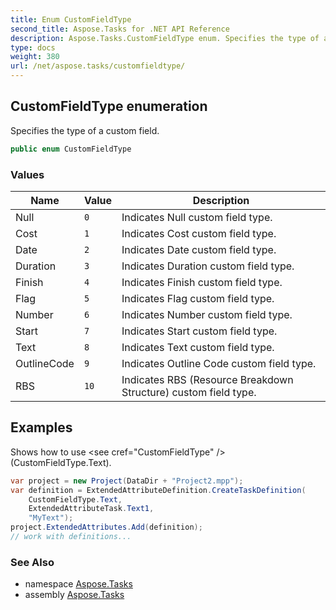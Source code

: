 ```yaml
---
title: Enum CustomFieldType
second_title: Aspose.Tasks for .NET API Reference
description: Aspose.Tasks.CustomFieldType enum. Specifies the type of a custom field
type: docs
weight: 380
url: /net/aspose.tasks/customfieldtype/
---
```

## CustomFieldType enumeration

Specifies the type of a custom field.

```csharp
public enum CustomFieldType
```

### Values

| Name | Value | Description |
| --- | --- | --- |
| Null | `0` | Indicates Null custom field type. |
| Cost | `1` | Indicates Cost custom field type. |
| Date | `2` | Indicates Date custom field type. |
| Duration | `3` | Indicates Duration custom field type. |
| Finish | `4` | Indicates Finish custom field type. |
| Flag | `5` | Indicates Flag custom field type. |
| Number | `6` | Indicates Number custom field type. |
| Start | `7` | Indicates Start custom field type. |
| Text | `8` | Indicates Text custom field type. |
| OutlineCode | `9` | Indicates Outline Code custom field type. |
| RBS | `10` | Indicates RBS (Resource Breakdown Structure) custom field type. |

## Examples

Shows how to use &lt;see cref="CustomFieldType" /&gt; (CustomFieldType.Text).

```csharp
var project = new Project(DataDir + "Project2.mpp");
var definition = ExtendedAttributeDefinition.CreateTaskDefinition(
    CustomFieldType.Text,
    ExtendedAttributeTask.Text1,
    "MyText");
project.ExtendedAttributes.Add(definition);
// work with definitions...
```

### See Also

* namespace [Aspose.Tasks](../../aspose.tasks/)
* assembly [Aspose.Tasks](../../)


